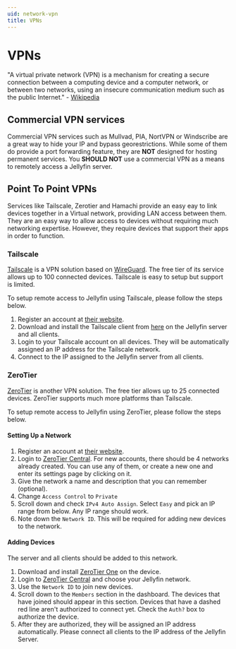 ```yaml
---
uid: network-vpn
title: VPNs
---
```


# VPNs

"A virtual private network (VPN) is a mechanism for creating a secure connection between a computing device and a computer network, or between two networks, using an insecure communication medium such as the public Internet." - [Wikipedia](https://en.wikipedia.org/wiki/Virtual_private_network)

## Commercial VPN services

Commercial VPN services such as Mullvad, PIA, NortVPN or Windscribe are a great way to hide your IP and bypass georestrictions. While some of them do provide a port forwarding feature,  they are **NOT** designed for hosting permanent services. You **SHOULD NOT** use a commercial VPN as a means to remotely access a Jellyfin server.

## Point To Point VPNs

Services like Tailscale, Zerotier and Hamachi provide an easy eay to link devices together in a Virtual network, providing LAN access between them. They are an easy way to allow access to devices without requiring much networking expertise. However, they require devices that support their apps in order to function.

### Tailscale

[Tailscale](https://tailscale.com/) is a VPN solution based on [WireGuard](https://www.wireguard.com/). The free tier of its service allows up to 100 connected devices. Tailscale is easy to setup but support is limited.

To setup remote access to Jellyfin using Tailscale, please follow the steps below.

1. Register an account at [their website](https://tailscale.com/).
2. Download and install the Tailscale client from [here](https://tailscale.com/download/) on the Jellyfin server and all clients.
3. Login to your Tailscale account on all devices. They will be automatically assigned an IP address for the Tailscale network.
4. Connect to the IP assigned to the Jellyfin server from all clients.

### ZeroTier

[ZeroTier](https://www.zerotier.com/) is another VPN solution. The free tier allows up to 25 connected devices. ZeroTier supports much more platforms than Tailscale.

To setup remote access to Jellyfin using ZeroTier, please follow the steps below.

#### Setting Up a Network

1. Register an account at [their website](https://www.zerotier.com/).
2. Login to [ZeroTier Central](https://my.zerotier.com/). For new accounts, there should be 4 networks already created. You can use any of them, or create a new one and enter its settings page by clicking on it.
3. Give the network a name and description that you can remember (optional).
4. Change `Access Control` to `Private`
5. Scroll down and check `IPv4 Auto Assign`. Select `Easy` and pick an IP range from below. Any IP range should work.
6. Note down the `Network ID`. This will be required for adding new devices to the network.

#### Adding Devices

The server and all clients should be added to this network.

1. Download and install [ZeroTier One](https://www.zerotier.com/download/) on the device.
2. Login to [ZeroTier Central](https://my.zerotier.com/) and choose your Jellyfin network.
3. Use the `Network ID` to join new devices.
4. Scroll down to the `Members` section in the dashboard. The devices that have joined should appear in this section. Devices that have a dashed red line aren't authorized to connect yet. Check the `Auth?` box to authorize the device.
5. After they are authorized, they will be assigned an IP address automatically. Please connect all clients to the IP address of the Jellyfin Server.
